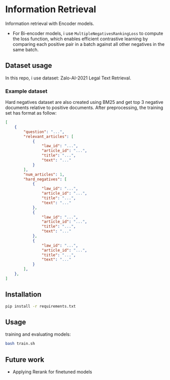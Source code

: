 # Information Retrieval
Information retrieval with Encoder models.

- For Bi-encoder models, i use `MultipleNegativesRankingLoss` to compute the loss function, which enables efficient contrastive learning by comparing each positive pair in a batch against all other negatives in the same batch.

## Dataset usage
In this repo, i use dataset: Zalo-AI-2021 Legal Text Retrieval.

### Example dataset
Hard negatives dataset are also created using BM25 and get top 3 negative documents relative to positive documents. After preprocessing, the training set has format as follow:
```json
[
    {
        "question": "...",
        "relevant_articles": [
            {
                "law_id": "...",
                "article_id": "...",
                "title": "...",
                "text": "..."
            }
        ],
        "num_articles": 1,
        "hard_negatives": [
            {
                "law_id": "...",
                "article_id": "...",
                "title": "...",
                "text": "..."
            },
            {
                "law_id": "...",
                "article_id": "...",
                "title": "...",
                "text": "..."
            },
            {
                "law_id": "...",
                "article_id": "...",
                "title": "...",
                "text": "..."
            }
        ],
    },
]
```



## Installation
```sh
pip install -r requirements.txt
```

## Usage
training and evaluating models:
```sh
bash train.sh
```

## Future work
- Applying Rerank for finetuned models